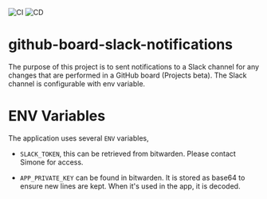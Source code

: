 ![CI](https://github.com/nearform/github-board-slack-notifications/actions/workflows/ci.yml/badge.svg?event=push)
![CD](https://github.com/nearform/github-board-slack-notifications/actions/workflows/cd.yml/badge.svg?event=push)

# github-board-slack-notifications
The purpose of this project is to sent notifications to a Slack channel for any changes that are performed in a GitHub board (Projects beta).
The Slack channel is configurable with env variable.

# ENV Variables

The application uses several `ENV` variables,

- `SLACK_TOKEN`, this can be retrieved from bitwarden. Please contact Simone for access.

- `APP_PRIVATE_KEY` can be found in bitwarden. It is stored as base64 to ensure new lines are kept. When it's used in the app, it is decoded.
